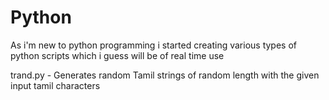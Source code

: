 # Python
As i'm new to python programming i started creating various types of python scripts which i guess will be of real time use 


trand.py - Generates random Tamil strings of random length with the given input tamil characters
